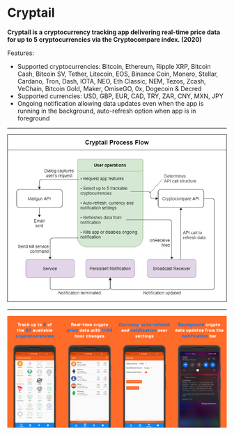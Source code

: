 # Cryptail
**Cryptail is a cryptocurrency tracking app delivering real-time price data for up to 5 cryptocurrencies via the Cryptocompare index. (2020)**

Features:

* Supported cryptocurrencies: Bitcoin, Ethereum, Ripple XRP, Bitcoin Cash, Bitcoin SV, Tether, Litecoin, EOS, Binance Coin, Monero, Stellar, Cardano, Tron, Dash, IOTA, NEO, Eth Classic, NEM, Tezos, Zcash, VeChain, Bitcoin Gold, Maker, OmiseGO, 0x, Dogecoin & Decred
* Supported currencies: USD, GBP, EUR, CAD, TRY, ZAR, CNY, MXN, JPY
* Ongoing notification allowing data updates even when the app is running in the background, auto-refresh option when app is in foreground

---

![alt text](https://raw.githubusercontent.com/ow-ro/Cryptail/master/crypt_flow.jpg "App flow")

---

![alt text](https://raw.githubusercontent.com/ow-ro/Cryptail/master/cryptail_mockups_git.png "Screens 1")
